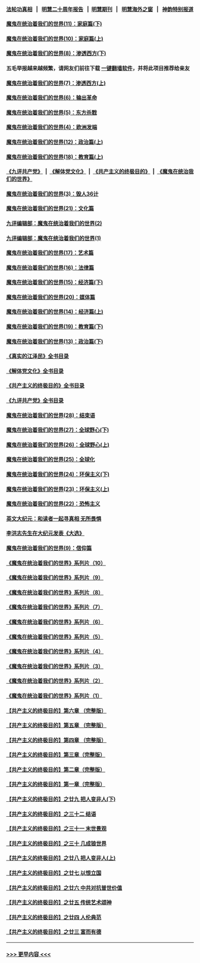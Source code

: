 #### [法轮功真相](https://github.com/gfw-breaker/truth/blob/master/README.md?t=0) &nbsp;&nbsp;|&nbsp;&nbsp; [明慧二十周年报告](https://github.com/gfw-breaker/mh-reports/blob/master/README.md?t=0) &nbsp;&nbsp;|&nbsp;&nbsp;[明慧期刊](https://github.com/gfw-breaker/mh-qikan) &nbsp;&nbsp;|&nbsp;&nbsp; [明慧海外之窗](https://github.com/gfw-breaker/mh-news/blob/master/README.md?t=0) &nbsp;&nbsp;|&nbsp;&nbsp; [神韵特别报道](https://github.com/gfw-breaker/mh-news/blob/master/shenyun.md?t=0)
#### [魔鬼在统治着我们的世界(11)：家庭篇(下)](../pages/nsc422/n10440961.md?t=11282301) 
#### [魔鬼在统治着我们的世界(10)：家庭篇(上)](../pages/nsc422/n10435448.md?t=11282301) 
#### [魔鬼在统治着我们的世界(8)：渗透西方(下)](../pages/nsc422/n10429603.md?t=11282301) 
#### 五毛举报越来越频繁，请网友们前往下载 [一键翻墙软件](https://github.com/gfw-breaker/ssr-accounts)，并将此项目推荐给亲友
#### [魔鬼在统治着我们的世界(7)：渗透西方(上)](../pages/nsc422/n10426013.md?t=11282301) 
#### [魔鬼在统治着我们的世界(6)：输出革命](../pages/nsc422/n10421536.md?t=11282301) 
#### [魔鬼在统治着我们的世界(5)：东方杀戮](../pages/nsc422/n10417707.md?t=11282301) 
#### [魔鬼在统治着我们的世界(4)：欧洲发端](../pages/nsc422/n10414890.md?t=11282301) 
#### [魔鬼在统治着我们的世界(12)：政治篇(上)](../pages/nsc422/n10444576.md?t=11282301) 
#### [魔鬼在统治着我们的世界(18)：教育篇(上)](../pages/nsc422/n10526970.md?t=11282301) 
#### [《九评共产党》](https://github.com/begood0513/9ping.md/blob/master/README.md) &nbsp;|&nbsp; [《解体党文化》](../../../../jtdwh.md/blob/master/README.md)  &nbsp;|&nbsp; [《共产主义的终极目的》](../../../../gczydzjmd.md/blob/master/README.md) &nbsp;|&nbsp; [《魔鬼在统治我们的世界》](../../../../mgztzwmdsj.md/blob/master/README.md) 
#### [魔鬼在统治着我们的世界(3)：毁人36计](../pages/nsc422/n10411583.md?t=11282301) 
#### [魔鬼在统治着我们的世界(21)：文化篇](../pages/nsc422/n10597706.md?t=11282301) 
#### [九评编辑部：魔鬼在统治着我们的世界(2)](../pages/nsc422/n10410036.md?t=11282301) 
#### [九评编辑部：魔鬼在统治着我们的世界(1)](../pages/nsc422/n10406825.md?t=11282301) 
#### [魔鬼在统治着我们的世界(17)：艺术篇](../pages/nsc422/n10499093.md?t=11282301) 
#### [魔鬼在统治着我们的世界(16)：法律篇](../pages/nsc422/n10485969.md?t=11282301) 
#### [魔鬼在统治着我们的世界(15)：经济篇(下)](../pages/nsc422/n10469975.md?t=11282301) 
#### [魔鬼在统治着我们的世界(20)：媒体篇](../pages/nsc422/n10586579.md?t=11282301) 
#### [魔鬼在统治着我们的世界(14)：经济篇(上)](../pages/nsc422/n10457370.md?t=11282301) 
#### [魔鬼在统治着我们的世界(19)：教育篇(下)](../pages/nsc422/n10564808.md?t=11282301) 
#### [魔鬼在统治着我们的世界(13)：政治篇(下)](../pages/nsc422/n10448270.md?t=11282301) 
#### [《真实的江泽民》全书目录](../pages/nsc422/n13721399.md?t=11282301) 
#### [《解体党文化》全书目录](../pages/nsc422/n13721157.md?t=11282301) 
#### [《共产主义的终极目的》全书目录](../pages/nsc422/n13721048.md?t=11282301) 
#### [《九评共产党》全书目录](../pages/nsc422/n13708085.md?t=11282301) 
#### [魔鬼在统治着我们的世界(28)：结束语](../pages/nsc422/n10936246.md?t=11282301) 
#### [魔鬼在统治着我们的世界(27)：全球野心(下)](../pages/nsc422/n10928319.md?t=11282301) 
#### [魔鬼在统治着我们的世界(26)：全球野心(上)](../pages/nsc422/n10900318.md?t=11282301) 
#### [魔鬼在统治着我们的世界(25)：全球化](../pages/nsc422/n10788205.md?t=11282301) 
#### [魔鬼在统治着我们的世界(24)：环保主义(下)](../pages/nsc422/n10695307.md?t=11282301) 
#### [魔鬼在统治着我们的世界(23)：环保主义(上)](../pages/nsc422/n10688613.md?t=11282301) 
#### [魔鬼在统治着我们的世界(22)：恐怖主义](../pages/nsc422/n10614727.md?t=11282301) 
#### [英文大纪元：和读者一起寻真相 无所畏惧](../pages/nsc422/n12542027.md?t=11282301) 
#### [李洪志先生在大纪元发表《大选》](../pages/nsc422/n12534746.md?t=11282301) 
#### [魔鬼在统治着我们的世界(9)：信仰篇](../pages/nsc422/n10432159.md?t=11282301) 
#### [《魔鬼在统治着我们的世界》系列片（10）](../pages/nsc422/n12292670.md?t=11282301) 
#### [《魔鬼在统治着我们的世界》系列片（9）](../pages/nsc422/n12290859.md?t=11282301) 
#### [《魔鬼在统治着我们的世界》系列片（8）](../pages/nsc422/n12287445.md?t=11282301) 
#### [《魔鬼在统治着我们的世界》系列片（7）](../pages/nsc422/n12283425.md?t=11282301) 
#### [《魔鬼在统治着我们的世界》系列片（6）](../pages/nsc422/n12282314.md?t=11282301) 
#### [《魔鬼在统治着我们的世界》系列片（5）](../pages/nsc422/n12281419.md?t=11282301) 
#### [《魔鬼在统治着我们的世界》系列片（4）](../pages/nsc422/n12274024.md?t=11282301) 
#### [《魔鬼在统治着我们的世界》系列片（3）](../pages/nsc422/n12271322.md?t=11282301) 
#### [《魔鬼在统治着我们的世界》系列片（2）](../pages/nsc422/n12269049.md?t=11282301) 
#### [《魔鬼在统治着我们的世界》系列片（1）](../pages/nsc422/n12267575.md?t=11282301) 
#### [【共产主义的终极目的】第六章 （完整版）](../pages/nsc422/n11428913.md?t=11282301) 
#### [【共产主义的终极目的】第五章 （完整版）](../pages/nsc422/n11428912.md?t=11282301) 
#### [【共产主义的终极目的】第四章 （完整版）](../pages/nsc422/n11428907.md?t=11282301) 
#### [【共产主义的终极目的】第三章（完整版）](../pages/nsc422/n11428848.md?t=11282301) 
#### [【共产主义的终极目的】第二章（完整版）](../pages/nsc422/n11428831.md?t=11282301) 
#### [【共产主义的终极目的】第一章（完整版）](../pages/nsc422/n11417651.md?t=11282301) 
#### [【共产主义的终极目的】之廿九 把人变非人(下)](../pages/nsc422/n11344140.md?t=11282301) 
#### [【共产主义的终极目的】之三十二 结语](../pages/nsc422/n11360535.md?t=11282301) 
#### [【共产主义的终极目的】之三十一 末世景观](../pages/nsc422/n11351129.md?t=11282301) 
#### [【共产主义的终极目的】之三十 几成狼世界](../pages/nsc422/n11348280.md?t=11282301) 
#### [【共产主义的终极目的】之廿八 把人变非人(上)](../pages/nsc422/n11340492.md?t=11282301) 
#### [【共产主义的终极目的】之廿七 以恨立国](../pages/nsc422/n11336944.md?t=11282301) 
#### [【共产主义的终极目的】之廿六 中共对抗普世价值](../pages/nsc422/n11324785.md?t=11282301) 
#### [【共产主义的终极目的】之廿五 传统艺术颂神](../pages/nsc422/n11296396.md?t=11282301) 
#### [【共产主义的终极目的】之廿四 人伦典范](../pages/nsc422/n11296397.md?t=11282301) 
#### [【共产主义的终极目的】之廿三 富而有德](../pages/nsc422/n11283598.md?t=11282301) 

----
#### [ >>> 更早内容 <<< ](../indexes/nsc422-earlier.md)
